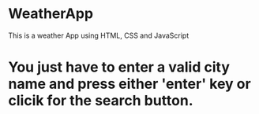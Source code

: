# WeatherApp
This is a weather App using HTML, CSS and JavaScript
# You just have to enter a valid city name and press either 'enter' key or clicik for the search button.
